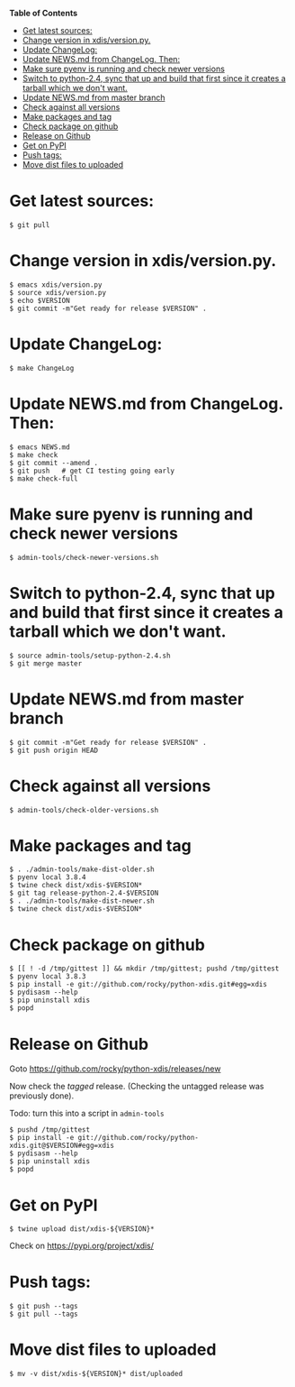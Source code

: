 <!-- markdown-toc start - Don't edit this section. Run M-x markdown-toc-refresh-toc -->
**Table of Contents**

- [Get latest sources:](#get-latest-sources)
- [Change version in xdis/version.py.](#change-version-in-xdisversionpy)
- [Update ChangeLog:](#update-changelog)
- [Update NEWS.md from ChangeLog. Then:](#update-newsmd-from-changelog-then)
- [Make sure pyenv is running and check newer versions](#make-sure-pyenv-is-running-and-check-newer-versions)
- [Switch to python-2.4, sync that up and build that first since it creates a tarball which we don't want.](#switch-to-python-24-sync-that-up-and-build-that-first-since-it-creates-a-tarball-which-we-dont-want)
- [Update NEWS.md from master branch](#update-newsmd-from-master-branch)
- [Check against all versions](#check-against-all-versions)
- [Make packages and tag](#make-packages-and-tag)
- [Check package on github](#check-package-on-github)
- [Release on Github](#release-on-github)
- [Get on PyPI](#get-on-pypi)
- [Push tags:](#push-tags)
- [Move dist files to uploaded](#move-dist-files-to-uploaded)

<!-- markdown-toc end -->

# Get latest sources:

    $ git pull

# Change version in xdis/version.py.

    $ emacs xdis/version.py
    $ source xdis/version.py
    $ echo $VERSION
    $ git commit -m"Get ready for release $VERSION" .


# Update ChangeLog:

    $ make ChangeLog

#  Update NEWS.md from ChangeLog. Then:

    $ emacs NEWS.md
    $ make check
    $ git commit --amend .
    $ git push   # get CI testing going early
    $ make check-full

# Make sure pyenv is running and check newer versions

    $ admin-tools/check-newer-versions.sh

# Switch to python-2.4, sync that up and build that first since it creates a tarball which we don't want.

    $ source admin-tools/setup-python-2.4.sh
    $ git merge master

# Update NEWS.md from master branch

    $ git commit -m"Get ready for release $VERSION" .
    $ git push origin HEAD

# Check against all versions

    $ admin-tools/check-older-versions.sh

# Make packages and tag

    $ . ./admin-tools/make-dist-older.sh
	$ pyenv local 3.8.4
	$ twine check dist/xdis-$VERSION*
    $ git tag release-python-2.4-$VERSION
    $ . ./admin-tools/make-dist-newer.sh
	$ twine check dist/xdis-$VERSION*

# Check package on github

	$ [[ ! -d /tmp/gittest ]] && mkdir /tmp/gittest; pushd /tmp/gittest
	$ pyenv local 3.8.3
	$ pip install -e git://github.com/rocky/python-xdis.git#egg=xdis
	$ pydisasm --help
	$ pip uninstall xdis
	$ popd

# Release on Github

Goto https://github.com/rocky/python-xdis/releases/new

Now check the *tagged* release. (Checking the untagged release was previously done).

Todo: turn this into a script in `admin-tools`

	$ pushd /tmp/gittest
	$ pip install -e git://github.com/rocky/python-xdis.git@$VERSION#egg=xdis
	$ pydisasm --help
	$ pip uninstall xdis
	$ popd


# Get on PyPI

	$ twine upload dist/xdis-${VERSION}*

Check on https://pypi.org/project/xdis/

# Push tags:

    $ git push --tags
    $ git pull --tags

# Move dist files to uploaded

	$ mv -v dist/xdis-${VERSION}* dist/uploaded
